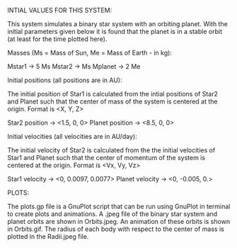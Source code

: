 INTIAL VALUES FOR THIS SYSTEM:

 This system simulates a binary star system with an orbiting planet. With the initial parameters given below it is found that the planet is in a stable orbit (at least for the time plotted here). 

 Masses (Ms = Mass of Sun, Me =  Mass of Earth - in kg):

  Mstar1 -> 5 Ms
  Mstar2 -> Ms
  Mplanet -> 2 Me 

 Initial positions (all positions are in AU):
 
  The initial position of Star1 is calculated from the intial positions of Star2 and Planet such that the center of mass of the system is centered at the origin. Format is <X, Y, Z>

  Star2 position -> <1.5, 0, 0>
  Planet position -> <8.5, 0, 0>

 Initial velocities (all velocities are in AU/day):

  The initial velocity of Star2 is calculated from the the initial velocities of Star1 and Planet such that the center of momentum of the system is centered at the origin. Format is <Vx, Vy, Vz>

  Star1 velocity -> <0, 0.0097, 0.0077>
  Planet velocity -> <0, -0.005, 0.>

PLOTS:

 The plots.gp file is a GnuPlot script that can be run using GnuPlot in terminal to create plots and animations. A .jpeg file of the binary star system and planet orbits are shown in Orbits.jpeg. An animation of these orbits is shown in Orbits.gif. The radius of each body with respect to the center of mass is plotted in the Radii.jpeg file.